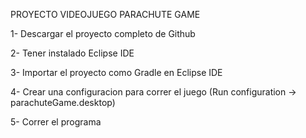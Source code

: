 PROYECTO VIDEOJUEGO PARACHUTE GAME

1- Descargar el proyecto completo de Github

2- Tener instalado Eclipse IDE

3- Importar el proyecto como Gradle en Eclipse IDE

4- Crear una configuracion para correr el juego (Run configuration -> parachuteGame.desktop)

5- Correr el programa
